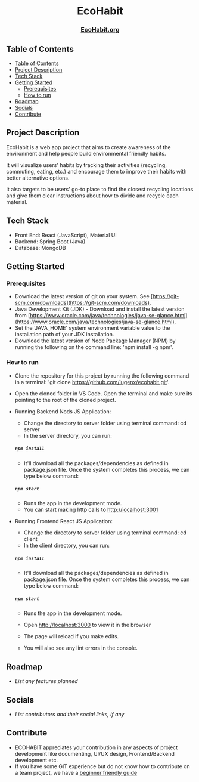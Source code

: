 <h1 align="center">EcoHabit</h1>
<h3 align="center">
    <a href="https://www.ecohabit.org/">EcoHabit.org</a> 
 
</h3>

## Table of Contents

- [Table of Contents](#table-of-contents)
- [Project Description](#project-description)
- [Tech Stack](#tech-stack)
- [Getting Started](#getting-started)
  - [Prerequisites](#prerequisites)
  - [How to run](#how-to-run)
- [Roadmap](#roadmap)
- [Socials](#socials)
- [Contribute](#contribute)

## Project Description

EcoHabit is a web app project that aims to create awareness of the environment and help people build environmental friendly habits.

It will visualize users' habits by tracking their activities (recycling, commuting, eating, etc.) and encourage them to improve their habits with better alternative options.

It also targets to be users' go-to place to find the closest recycling locations and give them clear instructions about how to divide and recycle each material.

## Tech Stack

- Front End: React (JavaScript), Material UI
- Backend: Spring Boot (Java)
- Database: MongoDB

## Getting Started

### Prerequisites

- Download the latest version of git on your system. See [https://git-scm.com/downloads](https://git-scm.com/downloads).
- Java Development Kit (JDK) - Download and install the latest version from [https://www.oracle.com/java/technologies/java-se-glance.html](https://www.oracle.com/java/technologies/java-se-glance.html).
- Set the 'JAVA_HOME' system environment variable value to the installation path of your JDK installation.
- Download the latest version of Node Package Manager (NPM) by running the following on the command line: 'npm install -g npm'.

### How to run

- Clone the repository for this project by running the following command in a terminal: 'git clone https://github.com/lugenx/ecohabit.git'.
- Open the cloned folder in VS Code. Open the terminal and make sure its pointing to the root of the cloned project.

- Running Backend Nods JS Application:

  - Change the directory to server folder using terminal command: cd server
  - In the server directory, you can run:

  ##### `npm install`

  - It'll download all the packages/dependencies as defined in package.json file. Once the system completes this process, we can type below command:

  ##### `npm start`

  - Runs the app in the development mode.
  - You can start making http calls to [http://localhost:3001](http://localhost:3001)

- Running Frontend React JS Application:

  - Change the directory to server folder using terminal command: cd client
  - In the client directory, you can run:

  ##### `npm install`

  - It'll download all the packages/dependencies as defined in package.json file. Once the system completes this process, we can type below command:

  ##### `npm start`

  - Runs the app in the development mode.
  - Open [http://localhost:3000](http://localhost:3000) to view it in the browser

  - The page will reload if you make edits.
  - You will also see any lint errors in the console.

## Roadmap

- _List any features planned_

## Socials

- _List contributors and their social links, if any_

## Contribute

- ECOHABIT appreciates your contribution in any aspects of project development like documenting, UI/UX design, Frontend/Backend development etc.
- If you have some GIT experience but do not know how to contribute on a team project, we have a [beginner friendly guide](https://github.com/lugenx/ecohabit/blob/main/docs/how-to-contribute.md)
